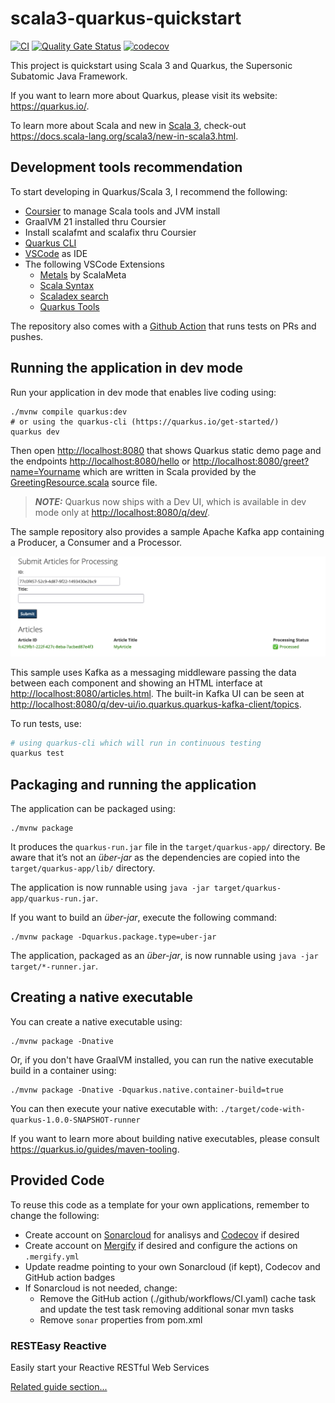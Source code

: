 # scala3-quarkus-quickstart

[![CI](https://github.com/carlosedp/scala3-quarkus-quickstart/actions/workflows/CI.yaml/badge.svg)](https://github.com/carlosedp/scala3-quarkus-quickstart/actions/workflows/CI.yaml)
[![Quality Gate Status](https://sonarcloud.io/api/project_badges/measure?project=carlosedp_scala3-quarkus-quickstart&metric=alert_status)](https://sonarcloud.io/summary/new_code?id=carlosedp_scala3-quarkus-quickstart)
[![codecov](https://codecov.io/gh/carlosedp/scala3-quarkus-quickstart/graph/badge.svg?token=IlH0MwK3RA)](https://codecov.io/gh/carlosedp/scala3-quarkus-quickstart)

This project is quickstart using Scala 3 and Quarkus, the Supersonic Subatomic Java Framework.

If you want to learn more about Quarkus, please visit its website: <https://quarkus.io/>.

To learn more about Scala and new in [Scala 3](https://docs.scala-lang.org/scala3/book/introduction.html), check-out <https://docs.scala-lang.org/scala3/new-in-scala3.html>.

## Development tools recommendation

To start developing in Quarkus/Scala 3, I recommend the following:

- [Coursier](https://get-coursier.io/) to manage Scala tools and JVM install
- GraalVM 21 installed thru Coursier
- Install scalafmt and scalafix thru Coursier
- [Quarkus CLI](https://quarkus.io/get-started/)
- [VSCode](https://code.visualstudio.com/) as IDE
- The following VSCode Extensions
  - [Metals](https://marketplace.visualstudio.com/items?itemName=scalameta.metals) by ScalaMeta
  - [Scala Syntax](https://marketplace.visualstudio.com/items?itemName=scala-lang.scala)
  - [Scaladex search](https://marketplace.visualstudio.com/items?itemName=baccata.scaladex-search)
  - [Quarkus Tools](https://marketplace.visualstudio.com/items?itemName=redhat.vscode-quarkus)

The repository also comes with a [Github Action](https://github.com/carlosedp/scala3-quarkus-quickstart/actions/workflows/CI.yaml) that runs tests on PRs and pushes.

## Running the application in dev mode

Run your application in dev mode that enables live coding using:

```shell script
./mvnw compile quarkus:dev
# or using the quarkus-cli (https://quarkus.io/get-started/)
quarkus dev
```

Then open <http://localhost:8080> that shows Quarkus static demo page and the endpoints <http://localhost:8080/hello> or <http://localhost:8080/greet?name=Yourname> which are written in Scala provided by the [GreetingResource.scala](./src/main/scala/org/acme/GreetingResource.scala) source file.

> **_NOTE:_**  Quarkus now ships with a Dev UI, which is available in dev mode only at <http://localhost:8080/q/dev/>.

The sample repository also provides a sample Apache Kafka app containing a Producer, a Consumer and a Processor.

![article submission sample](./docs/articles.png)

This sample uses Kafka as a messaging middleware passing the data between each component and showing an HTML interface at <http://localhost:8080/articles.html>. The built-in Kafka UI can be seen at <http://localhost:8080/q/dev-ui/io.quarkus.quarkus-kafka-client/topics>.

To run tests, use:

```sh
# using quarkus-cli which will run in continuous testing
quarkus test
```

## Packaging and running the application

The application can be packaged using:

```shell script
./mvnw package
```

It produces the `quarkus-run.jar` file in the `target/quarkus-app/` directory.
Be aware that it’s not an _über-jar_ as the dependencies are copied into the `target/quarkus-app/lib/` directory.

The application is now runnable using `java -jar target/quarkus-app/quarkus-run.jar`.

If you want to build an _über-jar_, execute the following command:

```shell script
./mvnw package -Dquarkus.package.type=uber-jar
```

The application, packaged as an _über-jar_, is now runnable using `java -jar target/*-runner.jar`.

## Creating a native executable

You can create a native executable using:

```shell script
./mvnw package -Dnative
```

Or, if you don't have GraalVM installed, you can run the native executable build in a container using:

```shell script
./mvnw package -Dnative -Dquarkus.native.container-build=true
```

You can then execute your native executable with: `./target/code-with-quarkus-1.0.0-SNAPSHOT-runner`

If you want to learn more about building native executables, please consult <https://quarkus.io/guides/maven-tooling>.

## Provided Code

To reuse this code as a template for your own applications, remember to change the following:

- Create account on [Sonarcloud](https://sonarcloud.io) for analisys and [Codecov](https://app.codecov.io/) if desired
- Create account on [Mergify](https://dashboard.mergify.com/) if desired and configure the actions on `.mergify.yml`
- Update readme pointing to your own Sonarcloud (if kept), Codecov and GitHub action badges
- If Sonarcloud is not needed, change:
  - Remove the GitHub action (./github/workflows/CI.yaml) cache task and update the test task removing additional sonar mvn tasks
  - Remove `sonar` properties from pom.xml

### RESTEasy Reactive

Easily start your Reactive RESTful Web Services

[Related guide section...](https://quarkus.io/guides/getting-started-reactive#reactive-jax-rs-resources)
